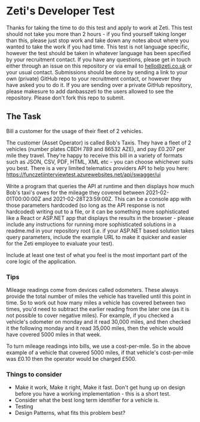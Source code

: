 # Zeti's Developer Test
 
Thanks for taking the time to do this test and apply to work at Zeti. This test should not take  you more than 2 hours - if you find yourself taking longer than this, please just stop work and take down any notes about where you wanted to take the work if you had time. This test is not language specific, however the test should be taken in whatever language has been specified by your recruitment contact. If you have any questions, please get in touch either through an issue on this repository or via email to hello@zeti.co.uk or your usual contact. Submissions should be done by sending a link to your own (private) GitHub repo to your recruitment contact, or however they have asked you to do it. If you are sending over a private GitHub repository, please makesure to add danbasszeti to the users allowed to see the repository. Please don't fork this repo to submit.

## The Task

Bill a customer for the usage of their fleet of 2 vehicles.

The customer (Asset Operator) is called Bob's Taxis. They have a fleet of 2 vehicles (number plates CBDH 789 and 86532 AZE), and pay £0.207 per mile they travel.  They're happy to receive this bill in a variety of formats such as JSON, CSV, PDF, HTML, XML etc - you can choose whichever suits you best. There is a very limited telematics providers API to help you here: https://funczetiinterviewtest.azurewebsites.net/api/swagger/ui

Write a program that queries the API at runtime and then displays how much Bob's taxi's owes for the mileage they covered between 2021-02-01T00:00:00Z and 2021-02-28T23:59:00Z. This can be a console app with those parameters hardcoded (so long as the API response is not hardcoded) writing out to a file, or it can be something more sophisticated like a React or ASP.NET app that displays the results in the browser - please include any instructions for running more sophisticated solutions in a readme.md in your repository root (i.e. if your ASP.NET based solution takes query parameters, include the example URL to make it quicker and easier for the Zeti employee to evaluate your test).

Include at least one test of what you feel is the most important part of the core logic of the application.

### Tips
Mileage readings come from devices called odometers. These always provide the total number of miles the vehicle has travelled until this point in time. So to work out how many miles a vehicle has covered between two times, you'd need to subtract the earlier reading from the later one (as it is not possible to cover negative miles). For example, if you checked a vehicle's odometer on monday and it read 30,000 miles, and then checked it the following monday and it read 35,000 miles, then the vehicle would have covered 5000 miles in that week. 

To turn mileage readings into bills, we use a cost-per-mile. So in the above example of a vehicle that covered 5000 miles, if that vehicle's cost-per-mile was £0.10 then the operator would be charged £500. 
### Things to consider

- Make it work, Make it right, Make it fast. Don't get hung up on design before you have a working implementation - this is a short test.
- Consider what the best long term identifier for a vehicle is.
- Testing
- Design Patterns, what fits this problem best?
